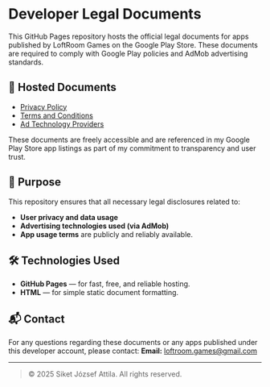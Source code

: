 # Developer Legal Documents

This GitHub Pages repository hosts the official legal documents for apps published by LoftRoom Games on the Google Play Store.
These documents are required to comply with Google Play policies and AdMob advertising standards.

## 📄 Hosted Documents
- [Privacy Policy](https://loftroomgames.github.io/documents/privacy-policy.html)
- [Terms and Conditions](https://loftroomgames.github.io/documents/terms-and-conditions.html)
- [Ad Technology Providers](https://loftroomgames.github.io/documents/ad-technology-providers.html)

These documents are freely accessible and are referenced in my Google Play Store app listings as part of my commitment to transparency and user trust.


## 🔐 Purpose
This repository ensures that all necessary legal disclosures related to:
- **User privacy and data usage**
- **Advertising technologies used (via AdMob)**
- **App usage terms**
are publicly and reliably available.


## 🛠️ Technologies Used
- **GitHub Pages** — for fast, free, and reliable hosting.
- **HTML** — for simple static document formatting.


## 📬 Contact
For any questions regarding these documents or any apps published under this developer account, please contact:
**Email:** loftroom.games@gmail.com


---
> © 2025 Siket József Attila. All rights reserved.
